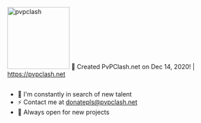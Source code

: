 
<img src="https://i.imgur.com/aEshh9c.png" alt="pvpclash" width="142" /> 🌱 Created PvPClash.net on Dec 14, 2020! | https://pvpclash.net
##

- 👯 I'm constantly in search of new talent
- ⚡ Contact me at donatepls@pvpclash.net
- 🏢 Always open for new projects
